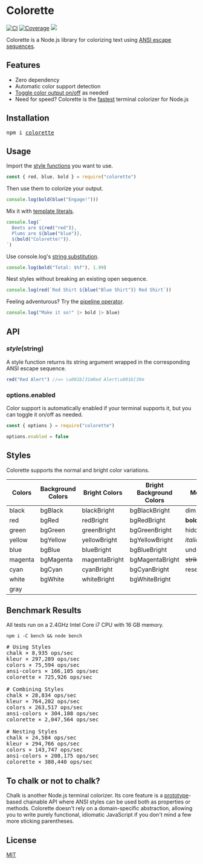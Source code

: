 # Colorette

[![CI](https://img.shields.io/travis/jorgebucaran/colorette.svg)](https://travis-ci.org/jorgebucaran/colorette)
[![Coverage](https://img.shields.io/codecov/c/github/jorgebucaran/colorette/master.svg)](https://codecov.io/gh/jorgebucaran/colorette)
[![](https://img.shields.io/npm/v/colorette.svg)](https://www.npmjs.org/package/colorette)

Colorette is a Node.js library for colorizing text using [ANSI escape sequences](https://en.wikipedia.org/wiki/ANSI_escape_code).

## Features

- Zero dependency
- Automatic color support detection
- [Toggle color output on/off](#optionsenabled) as needed
- Need for speed? Colorette is the [fastest](#benchmark-results) terminal colorizer for Node.js

## Installation

<pre>
npm i <a href="https://www.npmjs.com/package/colorette">colorette</a>
</pre>

## Usage

Import the [style functions](#styles) you want to use.

```js
const { red, blue, bold } = require("colorette")
```

Then use them to colorize your output.

```js
console.log(bold(blue("Engage!")))
```

Mix it with [template literals](https://developer.mozilla.org/en-US/docs/Web/JavaScript/Reference/Template_literals).

```js
console.log(`
  Beets are ${red("red")},
  Plums are ${blue("blue")},
  ${bold("Colorette!")}.
`)
```

Use console.log's [string substitution](https://nodejs.org/api/console.html#console_console_log_data_args).

```js
console.log(bold("Total: $%f"), 1.99)
```

Nest styles without breaking an existing open sequence.

```js
console.log(red(`Red Shirt ${blue("Blue Shirt")} Red Shirt`))
```

Feeling adventurous? Try the [pipeline operator](https://github.com/tc39/proposal-pipeline-operator).

```js
console.log("Make it so!" |> bold |> blue)
```

## API

### _style_(string)

A style function returns its string argument wrapped in the corresponding ANSI escape sequence.

```js
red("Red Alert") //=> \u001b[31mRed Alert\u001b[39m
```

### options.enabled

Color support is automatically enabled if your terminal supports it, but you can toggle it on/off as needed.

```js
const { options } = require("colorette")

options.enabled = false
```

## Styles

Colorette supports the normal and bright color variations.

| Colors  | Background Colors | Bright Colors | Bright Background Colors | Modifiers         |
| ------- | ----------------- | ------------- | ------------------------ | ----------------- |
| black   | bgBlack           | blackBright   | bgBlackBright            | dim               |
| red     | bgRed             | redBright     | bgRedBright              | **bold**          |
| green   | bgGreen           | greenBright   | bgGreenBright            | hidden            |
| yellow  | bgYellow          | yellowBright  | bgYellowBright           | _italic_          |
| blue    | bgBlue            | blueBright    | bgBlueBright             | underline         |
| magenta | bgMagenta         | magentaBright | bgMagentaBright          | ~~strikethrough~~ |
| cyan    | bgCyan            | cyanBright    | bgCyanBright             | reset             |
| white   | bgWhite           | whiteBright   | bgWhiteBright            |                   |
| gray    |                   |               |                          |                   |

## Benchmark Results

All tests run on a 2.4GHz Intel Core i7 CPU with 16 GB memory.

```
npm i -C bench && node bench
```

<pre>
# Using Styles
chalk × 8,935 ops/sec
kleur × 297,289 ops/sec
colors × 75,594 ops/sec
ansi-colors × 166,105 ops/sec
colorette × 725,926 ops/sec

# Combining Styles
chalk × 28,834 ops/sec
kleur × 764,202 ops/sec
colors × 263,517 ops/sec
ansi-colors × 304,108 ops/sec
colorette × 2,047,564 ops/sec

# Nesting Styles
chalk × 24,584 ops/sec
kleur × 294,766 ops/sec
colors × 143,747 ops/sec
ansi-colors × 208,175 ops/sec
colorette × 388,440 ops/sec
</pre>

## To chalk or not to chalk?

Chalk is another Node.js terminal colorizer. Its core feature is a [prototype](https://developer.mozilla.org/en-US/docs/Web/JavaScript/Reference/Global_Objects/Object/prototype)-based chainable API where ANSI styles can be used both as properties or methods. Colorette doesn't rely on a domain-specific abstraction, allowing you to write purely functional, idiomatic JavaScript if you don't mind a few more sticking parentheses.

## License

[MIT](LICENSE.md)

